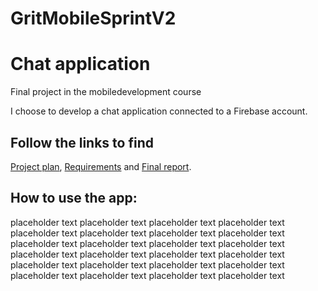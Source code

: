 # GritMobileSprintV2
# Chat application
  
Final project in the mobiledevelopment course  

I choose to develop a chat application connected to a Firebase account.  
  
## Follow the links to find 
[Project plan](https://github.com/tallner/GritMobileSprintV2/edit/master/doc/Planning.md), 
[Requirements](https://github.com/tallner/GritMobileSprintV2/edit/master/doc/Planning.md) and 
[Final report](https://github.com/tallner/GritMobileSprintV2/edit/master/doc/FinalReport.md).  

## How to use the app:  
placeholder text placeholder text placeholder text placeholder text placeholder text placeholder text placeholder text placeholder text     
placeholder text placeholder text placeholder text placeholder text placeholder text placeholder text placeholder text placeholder text   
placeholder text placeholder text placeholder text placeholder text placeholder text placeholder text placeholder text placeholder text 
